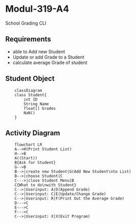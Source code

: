 # Modul-319-A4

School Grading CLI

## Requirements

- able to Add new Student
- Update or add Grade to a Student
- calculate average Grade of student

## Student Object

```mermaid
    classDiagram
    class Student{
        int ID
        String Name
        float[] Grades
        NaN()
    }
```

## Activity Diagram

```mermaid
    flowchart LR
    A-->H(Print Student List)
    H-->B
    A((Start))
    B{Ask for Student}
    G-->B
    B-->|create new Student|G(Add New Student\nto List)
    B-->|choose Student|C
    C--->|close Student Menu|B
    C{What to do\nwith Student}
    C-->|Userinput: A|D(Append Grade)
    C-->|Userinput: C|E(Update/Change Grade)
    C-->|Userinput: R|F(Print Out the Average Grade)
    D--->C 
    E--->C 
    F--->C
    C-->|Userinput: X|X(Exit Program)
```
